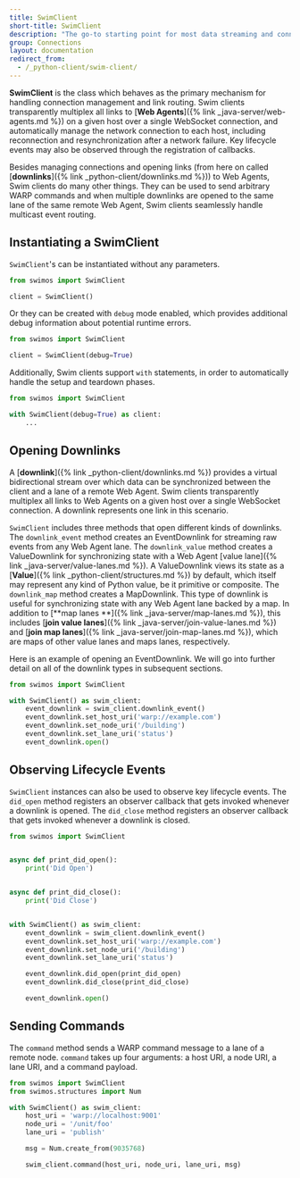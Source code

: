 ```yaml
---
title: SwimClient
short-title: SwimClient
description: "The go-to starting point for most data streaming and connection management use cases"
group: Connections
layout: documentation
redirect_from:
  - /_python-client/swim-client/
---
```


**SwimClient** is the class which behaves as the primary mechanism for handling connection management and link routing.
Swim clients transparently multiplex all links to [**Web Agents**]({% link _java-server/web-agents.md %}) on a given
host over a single WebSocket connection, and automatically manage the network connection to each host, including
reconnection and resynchronization after a network failure. Key lifecycle events may also be observed through the
registration of callbacks.

Besides managing connections and opening links
(from here on called [**downlinks**]({% link _python-client/downlinks.md %})) to Web Agents, Swim clients do many other
things. They can be used to send arbitrary
WARP commands and when multiple downlinks are opened to the same lane of the same remote Web Agent, Swim clients
seamlessly handle multicast event routing.

## Instantiating a SwimClient

`SwimClient`'s can be instantiated without any parameters.

```python
from swimos import SwimClient

client = SwimClient()
```

Or they can be created with `debug` mode enabled, which provides additional debug information about potential runtime
errors.

```python
from swimos import SwimClient

client = SwimClient(debug=True)
```

Additionally, Swim clients support `with` statements, in order to automatically handle the setup and teardown phases.

```python
from swimos import SwimClient

with SwimClient(debug=True) as client:
    ...
```

## Opening Downlinks

A [**downlink**]({% link _python-client/downlinks.md %}) provides a virtual bidirectional stream over which data can
be synchronized between the client and a lane of a remote Web Agent. Swim clients transparently multiplex all links to
Web Agents on a given host over a single WebSocket connection. A downlink represents one link in this scenario.

`SwimClient` includes three methods that open different kinds of downlinks. The `downlink_event` method creates an
EventDownlink for streaming raw events from any Web Agent lane. The `downlink_value` method creates a ValueDownlink for
synchronizing state with a Web Agent [value lane]({% link _java-server/value-lanes.md %}). A ValueDownlink views its
state as a [**Value**]({% link _python-client/structures.md %}) by default, which itself may
represent any kind of Python value, be it primitive or composite. The `downlink_map` method creates a MapDownlink. This
type of downlink is useful for synchronizing state with any Web Agent lane backed by a map. In addition to [**map lanes
**]({%
link _java-server/map-lanes.md %}), this includes [**join value lanes**]({% link _java-server/join-value-lanes.md %})
and [**join map lanes**]({% link _java-server/join-map-lanes.md %}), which are maps of other value lanes and maps lanes,
respectively.

Here is an example of opening an EventDownlink. We will go into further detail on all of the downlink types in
subsequent sections.

```python
from swimos import SwimClient

with SwimClient() as swim_client:
    event_downlink = swim_client.downlink_event()
    event_downlink.set_host_uri('warp://example.com')
    event_downlink.set_node_uri('/building')
    event_downlink.set_lane_uri('status')
    event_downlink.open()
```

## Observing Lifecycle Events

`SwimClient` instances can also be used to observe key lifecycle events. The `did_open` method registers an observer
callback that gets invoked whenever a downlink is opened. The `did_close` method registers an
observer callback that gets invoked whenever a downlink is closed.

```python
from swimos import SwimClient


async def print_did_open():
    print('Did Open')


async def print_did_close():
    print('Did Close')


with SwimClient() as swim_client:
    event_downlink = swim_client.downlink_event()
    event_downlink.set_host_uri('warp://example.com')
    event_downlink.set_node_uri('/building')
    event_downlink.set_lane_uri('status')

    event_downlink.did_open(print_did_open)
    event_downlink.did_close(print_did_close)

    event_downlink.open()
```

## Sending Commands

The `command` method sends a WARP command message to a lane of a remote node. `command` takes up four arguments: a
host URI, a node URI, a lane URI, and a command payload.

```python
from swimos import SwimClient
from swimos.structures import Num

with SwimClient() as swim_client:
    host_uri = 'warp://localhost:9001'
    node_uri = '/unit/foo'
    lane_uri = 'publish'

    msg = Num.create_from(9035768)

    swim_client.command(host_uri, node_uri, lane_uri, msg)
```
